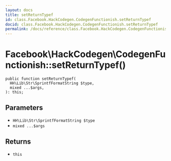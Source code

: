 ```yaml
---
layout: docs
title: setReturnTypef
id: class.Facebook.HackCodegen.CodegenFunctionish.setReturnTypef
docid: class.Facebook.HackCodegen.CodegenFunctionish.setReturnTypef
permalink: /docs/reference/class.Facebook.HackCodegen.CodegenFunctionish.setReturnTypef.md
---
```

# Facebook\\HackCodegen\\CodegenFunctionish::setReturnTypef()




``` Hack
public function setReturnTypef(
  HH\Lib\Str\SprintfFormatString $type,
  mixed ...$args,
): this;
```




## Parameters




* ` HH\Lib\Str\SprintfFormatString $type `
* ` mixed ...$args `




## Returns




- ` this `